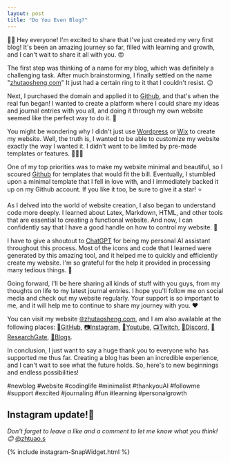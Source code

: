 ```yaml
---
layout: post
title: "Do You Even Blog?"
---
```


👋🏻 Hey everyone! I'm excited to share that I've just created my very first blog! It's been an amazing journey so far, filled with learning and growth, and I can't wait to share it all with you. 😍

The first step was thinking of a name for my blog, which was definitely a challenging task. After much brainstorming, I finally settled on the name "[zhutaosheng.com](http://zhutaosheng.com/)" It just had a certain ring to it that I couldn't resist. 😉

Next, I purchased the domain and applied it to [Github](https://github.com/zhutaosheng/zhutaosheng.github.io), and that's when the real fun began! I wanted to create a platform where I could share my ideas and journal entries with you all, and doing it through my own website seemed like the perfect way to do it. 🌟

You might be wondering why I didn't just use [Wordpress](https://wordpress.com/) or [Wix](https://wordpress.com/) to create my website. Well, the truth is, I wanted to be able to customize my website exactly the way I wanted it. I didn't want to be limited by pre-made templates or features. 🙅🏻‍♀️

One of my top priorities was to make my website minimal and beautiful, so I scoured [Github](https://github.com/) for templates that would fit the bill. Eventually, I stumbled upon a minimal template that I fell in love with, and I immediately backed it up on my Github account. If you like it too, be sure to give it a star! ⭐️

As I delved into the world of website creation, I also began to understand code more deeply. I learned about Latex, Markdown, HTML, and other tools that are essential to creating a functional website. And now, I can confidently say that I have a good handle on how to control my website. 💪

I have to give a shoutout to [ChatGPT](https://chat.openai.com/chat) for being my personal AI assistant throughout this process. Most of the icons and code that I learned were generated by this amazing tool, and it helped me to quickly and efficiently create my website. I'm so grateful for the help it provided in processing many tedious things. 🤖

Going forward, I'll be here sharing all kinds of stuff with you guys, from my thoughts on life to my latest journal entries. I hope you'll follow me on social media and check out my website regularly. Your support is so important to me, and it will help me to continue to share my journey with you. ❤️

You can visit my website [🌐zhutaosheng.com](http://zhutaosheng.com/), and I am also available at the following places: [🐙GitHub](https://github.com/zhutaosheng), [📷Instagram](https://www.instagram.com/zhtuao.s), [🎥Youtube](https://www.youtube.com/@ZhutaoGuru), [📺Twitch](https://www.twitch.tv/zhutao_s), [🤖Discord](https://discord.com/users/Zhutao#4694), [📖ResearchGate](https://www.researchgate.net/profile/Zhutao-Sheng), [📝Blogs](http://zhutaosheng.com/). 


In conclusion, I just want to say a huge thank you to everyone who has supported me thus far. Creating a blog has been an incredible experience, and I can't wait to see what the future holds. So, here's to new beginnings and endless possibilities!  

#newblog #website #codinglife #minimalist #thankyouAI #followme #support #excited #journaling #fun #learning #personalgrowth

## Instagram update!📸 

*Don't forget to leave a like and a comment to let me know what you think! 😊* [@zhtuao.s](https://www.instagram.com/zhtuao.s)

<div class="row g-5 mb-5">

{% include instagram-SnapWidget.html %}

</div>

